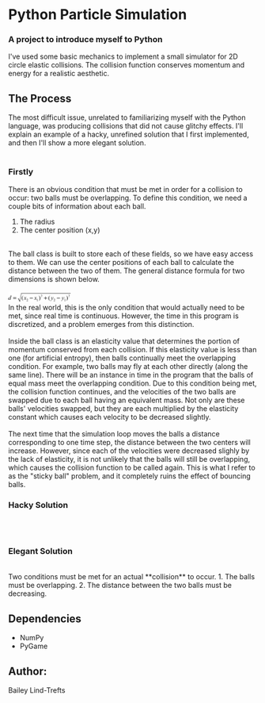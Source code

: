 # Python Particle Simulation
### A project to introduce myself to Python

I've used some basic mechanics to implement a small simulator for 2D circle elastic collisions. The collision function conserves momentum and energy for a realistic aesthetic. 

## The Process
The most difficult issue, unrelated to familiarizing myself with the Python language, was producing collisions that did not cause glitchy  effects. I'll explain an example of a hacky, unrefined solution that I first implemented, and then I'll show a more elegant solution. 
<br/>
<br/>

### Firstly
There is an obvious condition that must be met in order for a collision to occur: two balls must be overlapping. To define this condition, we need a couple bits of information about each ball.
1. The radius
2. The center position (x,y)
<br/>
The ball class is built to store each of these fields, so we have easy access to them. We can use the center positions of each ball to calculate the distance between the two of them. The general distance formula for two dimensions is shown below.
<br/>
<br/>
<img src="distance_formula.png" width="25%">
<br/>
In the real world, this is the only condition that would actually need to be met, since real time is continuous. However, the time in this program is discretized, and a problem emerges from this distinction.
<br/>
<br/>
Inside the ball class is an elasticity value that determines the portion of momentum conserved from each collision. If this elasticity value is less than one (for artificial entropy), then balls continually meet the overlapping condition. For example, two balls may fly at each other directly (along the same line). There will be an instance in time in the program that the balls of equal mass meet the overlapping condition. Due to this condition being met, the collision function continues, and the velocities of the two balls are swapped due to each ball having an equivalent mass. Not only are these balls' velocities swapped, but they are each multiplied by the elasticity constant which causes each velocity to be decreased slightly.
<br/>
<br/>
The next time that the simulation loop moves the balls a distance corresponding to one time step, the distance between the two centers will increase. However, since each of the velocities were decreased slighly by the lack of elasticity, it is not unlikely that the balls will still be overlapping, which causes the collision function to be called again. This is what I refer to as the "sticky ball" problem, and it completely ruins the effect of bouncing balls.

### Hacky Solution
<br/>
<br/>

###  Elegant Solution
<br/>
Two conditions must be met for an actual **collision** to occur.
1. The balls must be overlapping.
2. The distance between the two balls must be decreasing.

## Dependencies
* NumPy
* PyGame

## Author:
 Bailey Lind-Trefts
